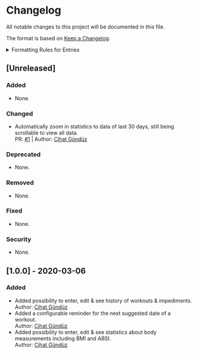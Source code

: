 # Changelog
All notable changes to this project will be documented in this file.

The format is based on [Keep a Changelog](http://keepachangelog.com/en/1.0.0/).

<details>
<summary>Formatting Rules for Entries</summary>
Each entry should use the following format:

```markdown
- Summary of what was changed in a single line using past tense & followed by two whitespaces.  
  Issue: [#0](https://github.com/Flinesoft/FitnessTracker-Android/issues/0) | PR: [#0](https://github.com/Flinesoft/FitnessTracker-Android/pull/0) | Author: [Cihat Gündüz](https://github.com/Jeehut)
```

Note that at the end of the summary line, you need to add two whitespaces (`  `) for correct rendering on GitHub.

If needed, pluralize to `Tasks`, `PRs` or `Authors` and list multiple entries separated by `, `. Also, remove entries not needed in the second line.
</details>

## [Unreleased]
### Added
- None.
### Changed
- Automatically zoom in statistics to data of last 30 days, still being scrollable to view all data.  
  PR: [#1](https://github.com/Flinesoft/FitnessTracker-Android/pull/1) | Author: [Cihat Gündüz](https://github.com/Jeehut)
### Deprecated
- None.
### Removed
- None.
### Fixed
- None.
### Security
- None.

## [1.0.0] - 2020-03-06
### Added
- Added possibility to enter, edit & see history of workouts & impediments.  
  Author: [Cihat Gündüz](https://github.com/Jeehut)
- Added a configurable reminder for the next suggested date of a workout.  
  Author: [Cihat Gündüz](https://github.com/Jeehut)
- Added possibility to enter, edit & see statistics about body measurements including BMI and ABSI.  
  Author: [Cihat Gündüz](https://github.com/Jeehut)
